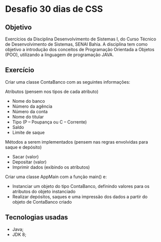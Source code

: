 # Desafio 30 dias de CSS

## Objetivo

Exercícios da Disciplina Desenvolvimento de Sistemas I, do Curso Técnico de Desenvolvimento de Sistemas, SENAI Bahia. A disciplina tem como objetivo a introdução dos conceitos de Programação Orientada a Objetos (POO), utilizando a linguagem de programação JAVA.

## Exercício

Criar uma classe ContaBanco com as seguintes informações:

Atributos (pensem nos tipos de cada atributo)

* Nome do banco
* Número da agência
* Número da conta
* Nome do titular
* Tipo (P – Poupança ou C – Corrente)
* Saldo
* Limite de saque

Métodos a serem implementados (pensem nas regras envolvidas para saque e depósito)

* Sacar (valor)
* Depositar (valor)
* Imprimir dados (exibindo os atributos)

Criar uma classe AppMain com a função main() e:

* Instanciar um objeto do tipo ContaBanco, definindo valores para os atributos do objeto instanciado
* Realizar depósitos, saques e uma impressão dos dados a partir do objeto de ContaBanco criado

## Tecnologias usadas

*   Java; 
*   JDK 8; 
